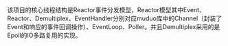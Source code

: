 该项目的核心线程结构是Reactor事件分发模型，Reactor模型其中Event、Reactor、Demultiplex、EventHandler分别对应muduo库中的Channel（封装了Event和响应的事件回调操作）、EventLoop、Poller。并且Demultiplex采用的是Epoll的IO多路复用的实现。
